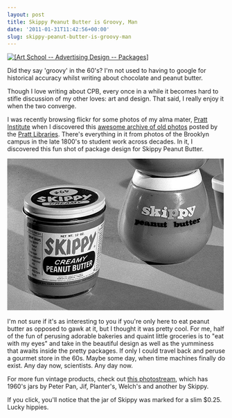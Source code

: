 ```yaml
---
layout: post
title: Skippy Peanut Butter is Groovy, Man
date: '2011-01-31T11:42:56+00:00'
slug: skippy-peanut-butter-is-groovy-man
---
```

<a href="http://www.flickr.com/photos/34900073@N07/3370974890/" title="[Art School -- Advertising Design -- Packages] by Pratt Libraries, on Flickr"><img src="http://farm4.static.flickr.com/3625/3370974890_7fee582bfb.jpg" width="500" height="395" alt="[Art School -- Advertising Design -- Packages]" /></a>

Did they say 'groovy' in the 60's? I'm not used to having to google for historical accuracy whilst writing about chocolate and peanut butter.

Though I love writing about CPB, every once in a while it becomes hard to stifle discussion of my other loves: art and design. That said, I really enjoy it when the two converge.

I was recently browsing flickr for some photos of my alma mater, <a href="http://www.pratt.edu/">Pratt Institute</a> when I discovered this <a href="http://www.flickr.com/photos/34900073@N07/with/3370974890/">awesome archive of old photos</a> posted by the <a href="http://library.pratt.edu/">Pratt Libraries</a>. There's everything in it from photos of the Brooklyn campus in the late 1800's to student work across decades. In it, I discovered this fun shot of package design for Skippy Peanut Butter.

<a href="http://www.flickr.com/photos/34900073@N07/3370974890/"><img src="/images/uploads/2011/01/skippy_package_design.jpg" alt="" title="skippy_package_design" width="500" height="350" class="alignnone size-full wp-image-1562" /></a>

I'm not sure if it's as interesting to you if you're only here to eat peanut butter as opposed to gawk at it, but I thought it was pretty cool. For me, half of the fun of perusing adorable bakeries and quaint little groceries is to "eat with my eyes" and take in the beautiful design as well as the yumminess that awaits inside the pretty packages. If only I could travel back and peruse a gourmet store in the 60s. Maybe some day, when time machines finally do exist. Any day now, scientists. Any day now.

For more fun vintage products, check out <a href="http://www.flickr.com/photos/christianmontone/3962439382/in/set-72157621974452165/">this photostream</a>, which has 1960's jars by Peter Pan, Jif, Planter's, Welch's and another by Skippy.

If you click, you'll notice that the jar of Skippy was marked for a slim $0.25. Lucky hippies.
